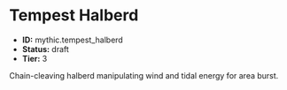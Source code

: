 # Tempest Halberd

- **ID:** mythic.tempest_halberd
- **Status:** draft
- **Tier:** 3

Chain-cleaving halberd manipulating wind and tidal energy for area burst.

